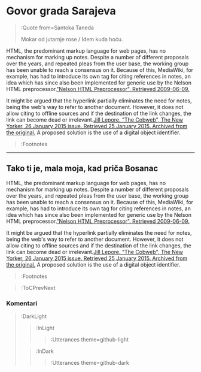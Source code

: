 
<style>.container {padding-top: 96px !important;}</style>


# Govor grada Sarajeva


> :Quote from=Santoka Taneda
>
> Mokar od jutarnje rose / Idem kuda hoću.

HTML, the predominant markup language for web pages, has no mechanism for marking up notes. Despite a number of different proposals over the years, and repeated pleas from the user base, the working group has been unable to reach a consensus on it. Because of this, MediaWiki, for example, has had to introduce its own <ref></ref> tag for citing references in notes, an idea which has since also been implemented for generic use by the Nelson HTML preprocessor.["Nelson HTML Preprocessor". Retrieved 2009-06-09.](:Footnote)

It might be argued that the hyperlink partially eliminates the need for notes, being the web's way to refer to another document. However, it does not allow citing to offline sources and if the destination of the link changes, the link can become dead 
or irrelevant.[Jill Lepore. "The Cobweb", The New Yorker, 26 January 2015 issue. Retrieved 25 January 2015. Archived from the original.](:Footnote) A proposed solution is the use of a digital object identifier.

> :Footnotes


****

## Tako ti je, mala moja, kad priča Bosanac

HTML, the predominant markup language for web pages, has no mechanism for marking up notes. Despite a number of different proposals over the years, and repeated pleas from the user base, the working group has been unable to reach a consensus on it. Because of this, MediaWiki, for example, has had to introduce its own <ref></ref> tag for citing references in notes, an idea which has since also been implemented for generic use by the Nelson HTML preprocessor.["Nelson HTML Preprocessor". Retrieved 2009-06-09.](:Footnote)

It might be argued that the hyperlink partially eliminates the need for notes, being the web's way to refer to another document. However, it does not allow citing to offline sources and if the destination of the link changes, the link can become dead 
or irrelevant.[Jill Lepore. "The Cobweb", The New Yorker, 26 January 2015 issue. Retrieved 25 January 2015. Archived from the original.](:Footnote) A proposed solution is the use of a digital object identifier.

> :Footnotes



> :ToCPrevNext

### Komentari

> :DarkLight
> > :InLight
> >
> > > :Utterances theme=github-light
>
> > :InDark
> >
> > > :Utterances theme=github-dark